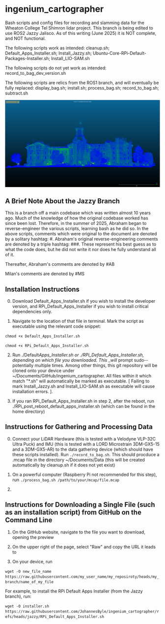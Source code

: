 # ingenium_cartographer

Bash scripts and config files for recording and slamming data for the Wheaton College Tel Shimron lidar project. This branch is being edited to use ROS2 Jazzy Jalisco. As of this writing (June 2025) it is NOT complete, and NOT functional.

The following scripts work as intended: cleanup.sh; Default_Apps_Installer.sh; Install_Jazzy.sh; Ubuntu-Core-RPi-Default-Packages-Installer.sh; Install_LIO-SAM.sh

The following scripts do not yet work as intended: record_to_bag_dev_version.sh

The following scripts are relics from the ROS1 branch, and will eventually be fully replaced: display_bag.sh; install.sh; process_bag.sh; record_to_bag.sh; subtract.sh

![Screenshot](blanchard.png)

## A Brief Note About the Jazzy Branch

This is a branch off a main codebase which was written almost 10 years ago. Much of the knowledge of how the original codebase worked has since been lost. Therefore, in the summer of 2025, Abraham began to reverse-engineer the various scripts, learning bash as he did so. In the above scripts, comments which were original to the document are denoted by a solitary hashtag: #.
Abraham's original reverse-engineering comments are denoted by a triple hashtag: ###. These represent his best guess as to what the code does, but he did not write it nor does he fully understand all of it.

Thereafter, Abraham's comments are denoted by #AB

Milan's comments are denoted by #MS

## Installation Instructions

0. Download Default_Apps_Installer.sh if you wish to install the developer version, and RPi_Default_Apps_Installer if you wish to install critical dependencies only.

1. Navigate to the location of that file in terminal. Mark the script as executable using the relevant code snippet:

`chmod +x Default_Apps_Installer.sh`

`chmod +x RPi_Default_Apps_Installer.sh`

2. Run ./Default*Apps_Installer.sh or ./RPi_Default_Apps_Installer.sh, depending on which file you downloaded. This \_will* prompt sudo--potentially multiple times. Among other things, this git repository will be cloned onto your device under ~/Documents/GitHub/ingenium_cartographer. All files within it which match "\*.sh" will automatically be marked as executable. [ Failing to mark Install_Jazzy.sh and Install_LIO-SAM.sh as executable will cause installation errors. ].

3. If you ran RPi_Default_Apps_Installer.sh in step 2, after the reboot, run ./RPi_post_reboot_default_apps_installer.sh (which can be found in the home directory)

## Instructions for Gathering and Processing Data

0. Connect your LiDAR Hardware (this is tested with a Velodyne VLP-32C Ultra Puck) and IMU (this is tested with a LORD Microstrain 3DM-GX5-15 and a 3DM-GX5-AR) to the data gathering device (which should have these scripts installed). Run `./record_to_bag.sh`. This should procduce a .mcap file in the directory ~/Documents/Data (this will be created automatically by cleanup.sh if it does not yet exist)

1. On a powerful computer (Raspberry Pi not recommended for this step), run `./process_bag.sh /path/to/your/mcap/file.mcap`

2.

## Instructions for Downloading a Single File (such as an installation script) from GitHub on the Command Line

1. On the GitHub website, navigate to the file you want to download, opening the preview

2. On the upper right of the page, select "Raw" and copy the URL it leads to

3. On your device, run

`wget -O new_file_name https://raw.githubusercontent.com/my_user_name/my_reposiroty/heads/my_branch/name_of_my_file`

For example, to install the RPi Default Apps Installer (from the Jazzy branch), run:

`wget -O installer.sh https://raw.githubusercontent.com/JohannesByle/ingenium_cartographer/refs/heads/jazzy/RPi_Default_Apps_Installer.sh`
